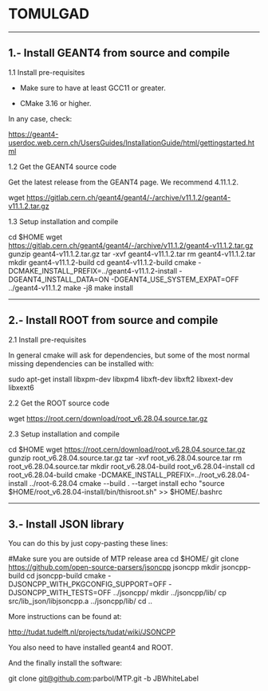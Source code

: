# TOMULGAD


-------------------------------------------------------------
1.- Install GEANT4 from source and compile
-------------------------------------------------------------

1.1 Install pre-requisites

+ Make sure to have at least GCC11 or greater.

+ CMake 3.16 or higher.

In any case, check: 

https://geant4-userdoc.web.cern.ch/UsersGuides/InstallationGuide/html/gettingstarted.html


1.2 Get the GEANT4 source code 

Get the latest release from the GEANT4 page. We recommend 4.11.1.2.

wget https://gitlab.cern.ch/geant4/geant4/-/archive/v11.1.2/geant4-v11.1.2.tar.gz


1.3 Setup installation and compile

cd $HOME
wget https://gitlab.cern.ch/geant4/geant4/-/archive/v11.1.2/geant4-v11.1.2.tar.gz
gunzip geant4-v11.1.2.tar.gz
tar -xvf geant4-v11.1.2.tar
rm geant4-v11.1.2.tar
mkdir geant4-v11.1.2-build
cd geant4-v11.1.2-build
cmake -DCMAKE_INSTALL_PREFIX=../geant4-v11.1.2-install -DGEANT4_INSTALL_DATA=ON -DGEANT4_USE_SYSTEM_EXPAT=OFF ../geant4-v11.1.2
make -j8
make install


-------------------------------------------------------------
2.- Install ROOT from source and compile
-------------------------------------------------------------

2.1 Install pre-requisites

In general cmake will ask for dependencies, but some of the most normal missing dependencies can be installed with:

sudo apt-get install libxpm-dev libxpm4 libxft-dev libxft2 libxext-dev libxext6


2.2 Get the ROOT source code

wget https://root.cern/download/root_v6.28.04.source.tar.gz


2.3 Setup installation and compile 

cd $HOME
wget https://root.cern/download/root_v6.28.04.source.tar.gz
gunzip root_v6.28.04.source.tar.gz
tar -xvf root_v6.28.04.source.tar
rm root_v6.28.04.source.tar
mkdir root_v6.28.04-build root_v6.28.04-install
cd root_v6.28.04-build
cmake -DCMAKE_INSTALL_PREFIX=../root_v6.28.04-install ../root-6.28.04
cmake --build . --target install
echo "source $HOME/root_v6.28.04-install/bin/thisroot.sh" >> $HOME/.bashrc


-------------------------------------------------------------
3.- Install JSON library
-------------------------------------------------------------

You can do this by just copy-pasting these lines:

#Make sure you are outside of MTP release area
cd $HOME/
git clone https://github.com/open-source-parsers/jsoncpp jsoncpp
mkdir jsoncpp-build
cd jsoncpp-build
cmake -DJSONCPP_WITH_PKGCONFIG_SUPPORT=OFF -DJSONCPP_WITH_TESTS=OFF ../jsoncpp/
mkdir ../jsoncpp/lib/
cp src/lib_json/libjsoncpp.a ../jsoncpp/lib/
cd ..

More instructions can be found at:

http://tudat.tudelft.nl/projects/tudat/wiki/JSONCPP

You also need to have installed geant4 and ROOT.

And the finally install the software:

git clone git@github.com:parbol/MTP.git -b JBWhiteLabel



